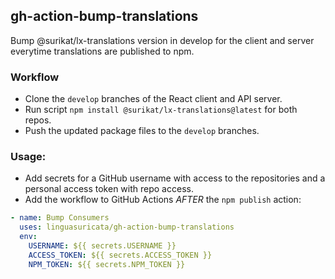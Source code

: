 ## gh-action-bump-translations

Bump @surikat/lx-translations version in develop for the client and server everytime translations are published to npm.

### Workflow

* Clone the `develop` branches of the React client and API server.
* Run script `npm install @surikat/lx-translations@latest` for both repos.
* Push the updated package files to the `develop` branches.

### Usage:

* Add secrets for a GitHub username with access to the repositories and a personal access token with repo access.
* Add the workflow to GitHub Actions _AFTER_ the `npm publish` action:

```yml
- name: Bump Consumers
  uses: linguasuricata/gh-action-bump-translations
  env:
    USERNAME: ${{ secrets.USERNAME }}
    ACCESS_TOKEN: ${{ secrets.ACCESS_TOKEN }}
    NPM_TOKEN: ${{ secrets.NPM_TOKEN }}
```
